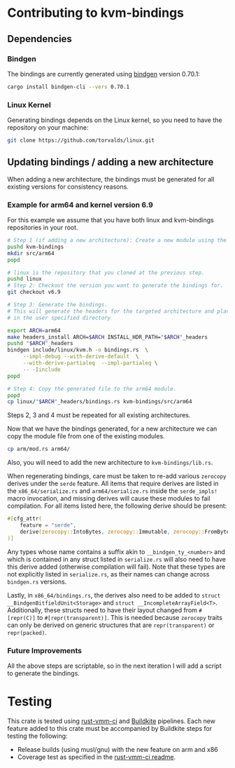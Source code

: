 # Contributing to kvm-bindings

## Dependencies

### Bindgen
The bindings are currently generated using
[bindgen](https://crates.io/crates/bindgen) version 0.70.1:
```bash
cargo install bindgen-cli --vers 0.70.1
```

### Linux Kernel
Generating bindings depends on the Linux kernel, so you need to have the
repository on your machine:

```bash
git clone https://github.com/torvalds/linux.git
```

## Updating bindings / adding a new architecture

When adding a new architecture, the bindings must be generated for all existing
versions for consistency reasons.

### Example for arm64 and kernel version 6.9

For this example we assume that you have both linux and kvm-bindings
repositories in your root.

```bash
# Step 1 (if adding a new architecture): Create a new module using the name of the architecture in src/
pushd kvm-bindings
mkdir src/arm64
popd

# linux is the repository that you cloned at the previous step.
pushd linux
# Step 2: Checkout the version you want to generate the bindings for.
git checkout v6.9

# Step 3: Generate the bindings.
# This will generate the headers for the targeted architecture and place them
# in the user specified directory

export ARCH=arm64
make headers_install ARCH=$ARCH INSTALL_HDR_PATH="$ARCH"_headers
pushd "$ARCH"_headers
bindgen include/linux/kvm.h -o bindings.rs  \
     --impl-debug --with-derive-default  \
     --with-derive-partialeq  --impl-partialeq \
     -- -Iinclude
popd

# Step 4: Copy the generated file to the arm64 module.
popd
cp linux/"$ARCH"_headers/bindings.rs kvm-bindings/src/arm64

```

Steps 2, 3 and 4 must be repeated for all existing architectures.

Now that we have the bindings generated, for a new architecture we can copy the
module file from one of the existing modules.

```bash
cp arm/mod.rs arm64/
```

Also, you will need to add the new architecture to `kvm-bindings/lib.rs`.

When regenerating bindings, care must be taken to re-add various `zerocopy`
derives under the `serde` feature. All items that require derives are
listed in the `x86_64/serialize.rs` and `arm64/serialize.rs` inside the
`serde_impls!` macro invocation, and missing derives will cause these
modules to fail compilation. For all items listed here, the following
derive should be present:

```rs
#[cfg_attr(
    feature = "serde",
    derive(zerocopy::IntoBytes, zerocopy::Immutable, zerocopy::FromBytes)
)]
```

Any types whose name contains a suffix akin to `__bindgen_ty_<number>` and
which is contained in any struct listed in `serialize.rs` will also need
to have this derive added (otherwise compilation will fail). Note that
these types are not explicitly listed in `serialize.rs`, as their names
can change across `bindgen.rs` versions.

Lastly, in `x86_64/bindings.rs`, the derives also need to be added to
`struct __BindgenBitfieldUnit<Storage>` and `struct __IncompleteArrayField<T>`.
Additionally, these structs need to have their layout changed from `#[repr(C)]`
to `#[repr(transparent)]`. This is needed because `zerocopy` traits can only be
derived on generic structures that are `repr(transparent)` or `repr(packed)`.

### Future Improvements
All the above steps are scriptable, so in the next iteration I will add a
script to generate the bindings.

# Testing

This crate is tested using
[rust-vmm-ci](https://github.com/rust-vmm/rust-vmm-ci) and
[Buildkite](https://buildkite.com/) pipelines. Each new feature added to this crate must be
accompanied by Buildkite steps for testing the following:
- Release builds (using musl/gnu) with the new feature on arm and x86
- Coverage test as specified in the
[rust-vmm-ci readme](https://github.com/rust-vmm/rust-vmm-ci#getting-started-with-rust-vmm-ci).
